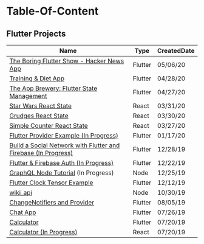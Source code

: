 # Table-Of-Content

## Flutter Projects
| Name                                                                                    | Type        | CreatedDate |
|-----------------------------------------------------------------------------------------|-------------|-------------|
| [The Boring Flutter Show - Hacker News App](https://github.com/caestrada/hn_app)    | Flutter     | 05/06/20    |
| [Training & Diet App](https://github.com/caestrada/Training-Diet-App)               | Flutter     | 04/28/20    |
| [The App Brewery: Flutter State Management](https://github.com/caestrada/The-App-Brewery-Flutter-State-Management)               | Flutter     | 04/27/20    |
| [Star Wars React State](https://github.com/caestrada/Star-Wars-React-State)           | React       | 03/31/20    |
| [Grudges React State](https://github.com/caestrada/Grudges-React-State)               | React       | 03/30/20    |
| [Simple Counter React State](https://github.com/caestrada/Simple-Counter-React-State) | React       | 03/27/20    |
| [Flutter Provider Example (In Progress)](https://github.com/caestrada/Provider-Example) | Flutter     | 01/17/20    |
| [Build a Social Network with Flutter and Firebase (In Progress)](https://github.com/caestrada/fluttershare) | Flutter     | 12/28/19    |
| [Flutter & Firebase Auth (In Progress)](https://github.com/caestrada/Flutter-Firebase-Auth)   | Flutter     | 12/22/19    |
| [GraphQL Node Tutorial](https://www.howtographql.com/graphql-js/0-introduction/) (In Progress) | Node        | 12/25/19  |
| [Flutter Clock Tensor Example](https://github.com/caestrada/Clock-Contest-Tensor-Example) | Flutter     | 12/12/19    |
| [wiki_api](https://github.com/caestrada/wiki_api)                                       | Node        | 10/30/19    |
| [ChangeNotifiers and Provider](https://github.com/caestrada/Flutter-ChangeNotifiers-and-Provider) | Flutter | 08/05/19    |
| [Chat App](https://github.com/caestrada/Flutter-Chat-App)                               | Flutter | 07/26/19    |
| [Calculator](https://github.com/caestrada/Flutter-Calculator)                           | Flutter | 07/20/19    |
| [Calculator (In Progress)](https://github.com/caestrada/React-Calculator)               | React   | 07/20/19    |
